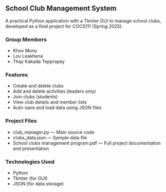 ## School Club Management System
A practical Python application with a Tkinter GUI to manage school clubs, developed as a final project for COCS111 (Spring 2025).

### Group Members
- Khov Mony
- Lou Leakhena
- Thay Kakada Tepprapey

###  Features
- Create and delete clubs
- Add and delete activities (leaders only)
- Join clubs (students)
- View club details and member lists
- Auto-save and load data using JSON files

### Project Files
- club_manager.py — Main source code
- clubs_data.json — Sample data file
- School clubs management program.pdf — Full project documentation and presentation

### Technologies Used
- Python 
- Tkinter (for GUI)
- JSON (for data storage)

